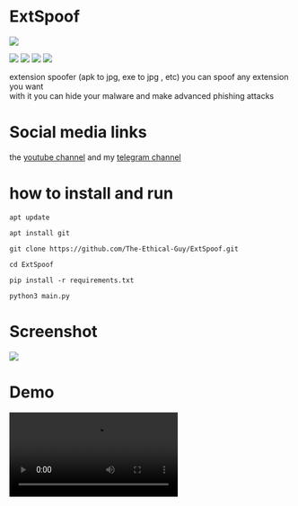 # ExtSpoof
![](https://files.catbox.moe/sbczct.png)

![](https://img.shields.io/badge/category-phishing-blue)
![](https://img.shields.io/badge/version-3.6-red)
![](https://img.shields.io/badge/status-active-green)
![](https://img.shields.io/badge/licens-GPLV3-white)


extension spoofer (apk to jpg, exe to jpg , etc) you can spoof any extension you want
<br>
with it you can hide your malware and make advanced phishing attacks


 
# Social media links
the <a href="https://www.youtube.com/@TheEthicalGuy">youtube channel</a> and my <a href="https://t.me/TheEthicalGuy">telegram channel</a>


# how to install and run

```
apt update
```
```
apt install git
```
```
git clone https://github.com/The-Ethical-Guy/ExtSpoof.git
```
```
cd ExtSpoof
```
```
pip install -r requirements.txt
```
```
python3 main.py
```

# Screenshot
![](https://files.catbox.moe/zvxeie.png)

# Demo

![](https://files.catbox.moe/205kdy.mp4)


